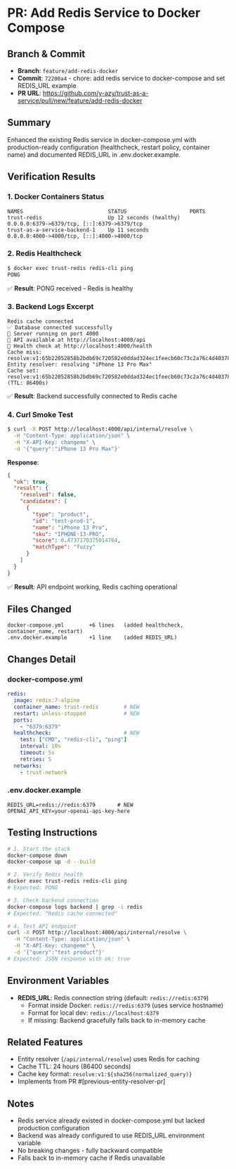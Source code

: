 # PR: Add Redis Service to Docker Compose

## Branch & Commit
- **Branch**: `feature/add-redis-docker`
- **Commit**: `72200a4` - chore: add redis service to docker-compose and set REDIS_URL example
- **PR URL**: https://github.com/y-azy/trust-as-a-service/pull/new/feature/add-redis-docker

## Summary
Enhanced the existing Redis service in docker-compose.yml with production-ready configuration (healthcheck, restart policy, container name) and documented REDIS_URL in .env.docker.example.

## Verification Results

### 1. Docker Containers Status
```
NAMES                           STATUS                    PORTS
trust-redis                     Up 12 seconds (healthy)   0.0.0.0:6379->6379/tcp, [::]:6379->6379/tcp
trust-as-a-service-backend-1    Up 11 seconds             0.0.0.0:4000->4000/tcp, [::]:4000->4000/tcp
```

### 2. Redis Healthcheck
```bash
$ docker exec trust-redis redis-cli ping
PONG
```
✅ **Result**: PONG received - Redis is healthy

### 3. Backend Logs Excerpt
```
Redis cache connected
✅ Database connected successfully
🚀 Server running on port 4000
📡 API available at http://localhost:4000/api
🏥 Health check at http://localhost:4000/health
Cache miss: resolve:v1:65b22052858b2bdb69c720582e0ddad324ec1feecb60c73c2a76c4d403789d9e
Entity resolver: resolving "iPhone 13 Pro Max"
Cache set: resolve:v1:65b22052858b2bdb69c720582e0ddad324ec1feecb60c73c2a76c4d403789d9e (TTL: 86400s)
```
✅ **Result**: Backend successfully connected to Redis cache

### 4. Curl Smoke Test
```bash
$ curl -X POST http://localhost:4000/api/internal/resolve \
  -H "Content-Type: application/json" \
  -H "X-API-Key: changeme" \
  -d '{"query":"iPhone 13 Pro Max"}'
```

**Response**:
```json
{
  "ok": true,
  "result": {
    "resolved": false,
    "candidates": [
      {
        "type": "product",
        "id": "test-prod-1",
        "name": "iPhone 13 Pro",
        "sku": "IPHONE-13-PRO",
        "score": 0.4737170375014764,
        "matchType": "fuzzy"
      }
    ]
  }
}
```
✅ **Result**: API endpoint working, Redis caching operational

## Files Changed
```
docker-compose.yml        +6 lines   (added healthcheck, container_name, restart)
.env.docker.example       +1 line    (added REDIS_URL)
```

## Changes Detail

### docker-compose.yml
```yaml
redis:
  image: redis:7-alpine
  container_name: trust-redis        # NEW
  restart: unless-stopped            # NEW
  ports:
    - "6379:6379"
  healthcheck:                       # NEW
    test: ["CMD", "redis-cli", "ping"]
    interval: 10s
    timeout: 5s
    retries: 5
  networks:
    - trust-network
```

### .env.docker.example
```
REDIS_URL=redis://redis:6379       # NEW
OPENAI_API_KEY=your-openai-api-key-here
```

## Testing Instructions

```bash
# 1. Start the stack
docker-compose down
docker-compose up -d --build

# 2. Verify Redis health
docker exec trust-redis redis-cli ping
# Expected: PONG

# 3. Check backend connection
docker-compose logs backend | grep -i redis
# Expected: "Redis cache connected"

# 4. Test API endpoint
curl -X POST http://localhost:4000/api/internal/resolve \
  -H "Content-Type: application/json" \
  -H "X-API-Key: changeme" \
  -d '{"query":"test product"}'
# Expected: JSON response with ok: true
```

## Environment Variables
- **REDIS_URL**: Redis connection string (default: `redis://redis:6379`)
  - Format inside Docker: `redis://redis:6379` (uses service hostname)
  - Format for local dev: `redis://localhost:6379`
  - If missing: Backend gracefully falls back to in-memory cache

## Related Features
- Entity resolver (`/api/internal/resolve`) uses Redis for caching
- Cache TTL: 24 hours (86400 seconds)
- Cache key format: `resolve:v1:${sha256(normalized_query)}`
- Implements from PR #[previous-entity-resolver-pr]

## Notes
- Redis service already existed in docker-compose.yml but lacked production configuration
- Backend was already configured to use REDIS_URL environment variable
- No breaking changes - fully backward compatible
- Falls back to in-memory cache if Redis unavailable
